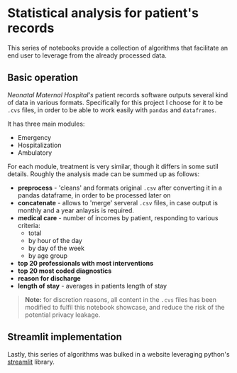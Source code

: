 # Statistical analysis for patient's records

This series of notebooks provide a collection of algorithms that facilitate an end user to leverage from the already processed data.

## Basic operation
*Neonatal Maternal Hospital's* patient records software outputs several kind of data in various formats. Specifically for this project I choose for it to be `.cvs` files, in order to be able to work easily with `pandas` and `dataframes`.

It has three main modules:
* Emergency
* Hospitalization
* Ambulatory

For each module, treatment is very similar, though it differs in some sutil details. Roughly the analysis made can be summed up as follows:
* **preprocess** - 'cleans' and formats original `.csv`  after converting it in a pandas dataframe, in order to be processed later on
* **concatenate** - allows to 'merge' serveral `.csv` files, in case output is monthly and a year anlaysis is required.
* **medical care** - number of incomes by patient, responding to various criteria:
  * total
  * by hour of the day
  * by day of the week
  * by age group
* **top 20 professionals with most interventions**
* **top 20 most coded diagnostics**
* **reason for discharge**
* **length of stay** - averages in patients length of stay

> **Note:** for discretion reasons, all content in the `.cvs` files has been modified to fulfil this notebook showcase, and reduce the risk of the potential privacy leakage.

## Streamlit implementation
Lastly, this series of algorithms was bulked in a website leveraging python's [streamlit](https://streamlit.io/) library.
